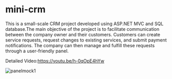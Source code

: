 # mini-crm
This is a small-scale CRM project developed using ASP.NET MVC and SQL database.The main objective of the project is to facilitate communication between the company owner and their customers. Customers can create service requests, request changes to existing services, and submit payment notifications. The company can then manage and fulfill these requests through a user-friendly panel.


Detailed Video:https://youtu.be/h-0qOpE4hYw

![panelmock1](https://user-images.githubusercontent.com/109359385/221255645-f05897f7-7c4b-4988-aa44-05ec2e68c4bc.PNG)


